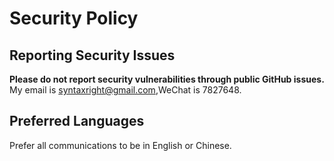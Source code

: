 # Security Policy

## Reporting Security Issues

**Please do not report security vulnerabilities through public GitHub issues.** My email is <syntaxright@gmail.com>,WeChat is 7827648.

## Preferred Languages

Prefer all communications to be in English or Chinese.
